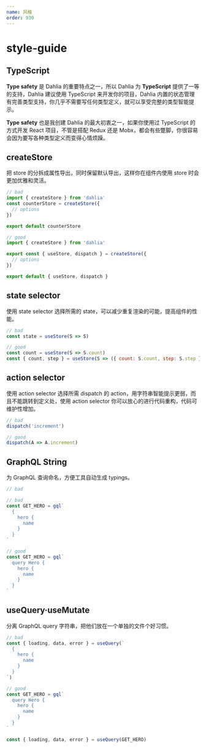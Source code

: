 ```yaml
---
name: 风格
order: 930
---
```


# style-guide

## TypeScript

**Type safety** 是 Dahlia 的重要特点之一，所以 Dahlia 为 **TypeScript** 提供了一等的支持，Dahlia 建议使用 TypeScript 来开发你的项目，Dahlia 内置的状态管理有完善类型支持，你几乎不需要写任何类型定义，就可以享受完整的类型智能提示。

**Type safety** 也是我创建 Dahlia 的最大初衷之一，如果你使用过 TypeScript 的方式开发 React 项目，不管是搭配 Redux 还是 Mobx，都会有些蹩脚，你很容易会因为要写各种类型定义而变得心情烦躁。

## createStore

把 store 的分拆成属性导出，同时保留默认导出，这样你在组件内使用 store 时会更加优雅和灵活。

```javascript
// bad
import { createStore } from 'dahlia'
const counterStore = createStore({
  // options
})

export default counterStore
```

```javascript
// good
import { createStore } from 'dahlia'

export const { useStore, dispatch } = createStore({
  // options
})

export default { useStore, dispatch }
```

## state selector

使用 state selector 选择所需的 state，可以减少重复渲染的可能，提高组件的性能。

```javascript
// bad
const state = useStore(S => S)
```

```javascript
// good
const count = useStore(S => S.count)
const { count, step } = useStore(S => ({ count: S.count, step: S.step }))
```

## action selector

使用 action selector 选择所需 dispatch 的 action，用字符串智能提示更弱，而且不能跳转到定义处，使用 action selector 你可以放心的进行代码重构，代码可维护性增加。

```javascript
// bad
dispatch('increment')
```

```javascript
// good
dispatch(A => A.increment)
```

## GraphQL String

为 GraphQL 查询命名，方便工具自动生成 typings。

```javascript
// bad

// bad
const GET_HERO = gql`
  {
    hero {
      name
    }
  }
`
```

```javascript
// good
const GET_HERO = gql`
  query Hero {
    hero {
      name
    }
  }
`
```

## useQuery·useMutate

分离 GraphQL query 字符串，把他们放在一个单独的文件个好习惯。

```javascript
// bad
const { loading, data, error } = useQuery(`
  {
    hero {
      name
    }
  }
`)
```

```javascript
// good
const GET_HERO = gql`
  query Hero {
    hero {
      name
    }
  }
`

const { loading, data, error } = useQuery(GET_HERO)
```

